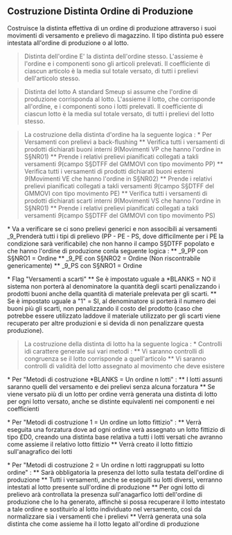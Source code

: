 ## Costruzione Distinta Ordine di Produzione

Costruisce la distinta effettiva di un ordine di produzione attraverso i suoi movimenti di versamento e prelievo di magazzino.
Il tipo distinta può essere intestata all'ordine di produzione o al lotto.

>Distinta dell'ordine
E' la distinta dell'ordine stesso. L'assieme è l'ordine e i componenti sono gli articoli prelevati.
Il coefficiente di ciascun articolo è la media sul totale versato, di tutti i prelievi dell'articolo stesso.

>Distinta del lotto
A standard Smeup si assume che l'ordine di produzione corrisponda al lotto.
L'assieme il lotto, che corrisponde all'ordine, e i componenti sono i lotti prelevati.
Il coefficiente di ciascun lotto è la media sul totale versato, di tutti i prelievi del lotto stesso.

>La costruzione della distinta d'ordine ha la seguente logica : 
 \* Per Versamenti con prelievi a back-flushing
 \*\* Verifica tutti i versamenti di prodotti dichiarati buoni interni _9_(Movimenti VP che hanno l'ordine in S§NR01)
 \*\* Prende i relativi prelievi pianificati collegati a takli versamenti _9_(campo S§DTFF del GMMOVI con tipo movimento PP)
 \*\* Verifica tutti i versamenti di prodotti dichiarati buoni esterni _9_(Movimenti VE che hanno l'ordine in S§NR02)
 \*\* Prende i relativi prelievi pianificati collegati a takli versamenti _9_(campo S§DTFF del GMMOVI con tipo movimento PE)
 \*\* Verifica tutti i versamenti di prodotti dichiarati scarti interni _9_(Movimenti VS che hanno l'ordine in S§NR01)
 \*\* Prende i relativi prelievi pianificati collegati a takli versamenti _9_(campo S§DTFF del GMMOVI con tipo movimento PS)

 \* Va a verificare se ci sono prelievi generici e non associbili ai versamenti
 _9_Prenderà tutti i tipi di prelievo (PP - PE - PS, dove difficilmente per i PE la condizione sarà verificabile) che non hanno il campo S§DTFF popolato e che hanno l'ordine di produzione conla seguente logica : 
 \*\* _9_PP con S§NRO1 = Ordine
 \*\* _9_PE con S§NRO2 = Ordine (Non riscontrabile genericamente)
 \*\* _9_PS con S§NRO1 = Ordine 

 \* Flag "Versamenti a scarti"
 \*\* Se è impostato uguale a \*BLANKS = NO il sistema non porterà al denominatore la quantità degli scarti penalizzando i prodotti buoni anche della quantità di materiale prelevata per gli scarti.
 \*\* Se è impostato uguale a "1" = SI, al denominatore si porterà il numero dei buoni più gli scarti, non penalizzando il costo del prodotto (caso che potrebbe essere utilizzato laddove il materiale utilizzato per gli scarti viene recuperato per altre produzioni e si devida di non penalizzare questa produzione).


>La costruzione della distinta di lotto ha la seguente logica : 
 \* Controlli idi carattere generale sui vari metodi : 
 \*\* Vi saranno controlli di congruenza se il lotto corrisponde a quell'articolo
 \*\* Vi saranno controlli di validità del lotto assegnato al movimento che deve esistere

 \* Per "Metodi di costruzione \*BLANKS = Un ordine n lotti" : 
 \*\* I lotti assunti saranno quelli del versamento e dei prelievi senza alcuna forzatura
 \*\* Se viene versato più di un lotto per ordine verrà generata una distinta di lotto per     ogni lotto versato, anche se distinte equivalenti nei componenti e nei coefficienti

 \* Per "Metodi di costruzione 1 = Un ordine un lotto fittizio" : 
 \*\* Verrà eseguita una forzatura dove ad ogni ordine verà assegnato un lotto fittizio     di tipo £D0, creando una distinta base relativa a tutti i lotti versati che avranno     come assieme il relativo lotto fittizio
 \*\* Verrà creato il lotto fittizio sull'anagrafico dei lotti


 \* Per "Metodi di costruzione 2 = Un ordine n lotti raggruppati su lotto ordine" : 
 \*\* Sarà obbligatoria la presenza del lotto sulla testata dell'ordine di produzione
 \*\* Tutti i versamenti, anche se eseguiti su lotti diversi, verranno intestati al lotto     presente sull'ordine di produzione
 \*\* Per ogni lotto di prelievo arà controllata la presenza sull'anagarfico lotti dell'ordine     di produzione che lo ha generato, affinchè si possa recuperare il lotto intestato a tale     ordine e sostituirlo al lotto individuato nel versamento, così da normalizzare sia i     versamenti che i prelievi
 \*\* Verrà generata una sola distinta che come assieme ha il lotto legato all'ordine di     produzione

